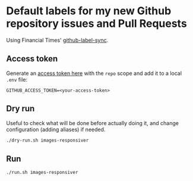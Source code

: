 # Default labels for my new Github repository issues and Pull Requests

Using Financial Times' [github-label-sync](https://github.com/Financial-Times/github-label-sync).

## Access token

Generate an [access token here](https://github.com/settings/tokens) with the `repo` scope and add it to a local `.env` file:

```env
GITHUB_ACCESS_TOKEN=<your-access-token>
```

## Dry run

Useful to check what will be done before actually doing it, and change configuration (adding aliases) if needed.

```bash
./dry-run.sh images-responsiver
```

## Run

```bash
./run.sh images-responsiver
```
